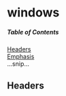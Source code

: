 # windows


##### Table of Contents  
[Headers](#headers)  
[Emphasis](#emphasis)  
...snip...    
<a name="headers"/>
## Headers
